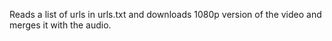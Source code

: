 Reads a list of urls in urls.txt and downloads 1080p version of the video and merges it with the audio.
